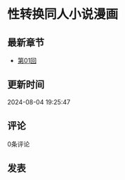 # 性转换同人小说漫画

## 最新章节
- [第01回](https://www.57manhua.com/manhua/28283619/1772045)

## 更新时间
2024-08-04 19:25:47

## 评论
0条评论

## 发表

<!-- tcd_original_link http://www.57xu.com/kmw/28283619 -->

